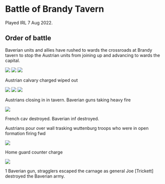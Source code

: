 # Battle of Brandy Tavern

Played IRL 7 Aug 2022.

## Order of battle

Baverian units and allies have rushed to wards the crossroads at Brandy tavern to stop the Austrian units from joining up and advancing to wards the capital. 

![](photos/battle-of-brandy-tavern/20220807_195546.jpg)
![](photos/battle-of-brandy-tavern/20220807_193212.jpg)
![](photos/battle-of-brandy-tavern/16599113664144812700395787147956.jpg)

Austrian calvary charged wiped out

![](photos/battle-of-brandy-tavern/1659914424698473174989717044373.jpg)
![](photos/battle-of-brandy-tavern/16599144717126690063091223802097.jpg)
![](photos/battle-of-brandy-tavern/16599156740975681676667983707051.jpg)

Austrians closing in in tavern. Baverian guns taking heavy fire

![](photos/battle-of-brandy-tavern/20220807_211757.jpg)

French cav destroyed.
Baverian inf destroyed.

Austrians pour over wall trasking wuttenburg troops who were in open formation firing fwd

![](photos/battle-of-brandy-tavern/16599207543937934108043901412683.jpg)

Home guard counter charge

![](photos/battle-of-brandy-tavern/16599211041049087079107585617247.jpg)

1 Baverian gun, stragglers escaped the carnage as general Joe [Trickett] destroyed the Baverian army.

